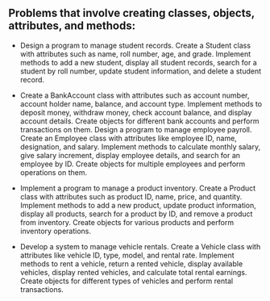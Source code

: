 ## Problems that involve creating classes, objects, attributes, and methods:

- Design a program to manage student records. Create a Student class with attributes such as name, roll number, age, and grade. Implement methods to add a new student, display all student records, search for a student by roll number, update student information, and delete a student record.

- Create a BankAccount class with attributes such as account number, account holder name, balance, and account type. Implement methods to deposit money, withdraw money, check account balance, and display account details. Create objects for different bank accounts and perform transactions on them.
  Design a program to manage employee payroll. Create an Employee class with attributes like employee ID, name, designation, and salary. Implement methods to calculate monthly salary, give salary increment, display employee details, and search for an employee by ID. Create objects for multiple employees and perform operations on them.
- Implement a program to manage a product inventory. Create a Product class with attributes such as product ID, name, price, and quantity. Implement methods to add a new product, update product information, display all products, search for a product by ID, and remove a product from inventory. Create objects for various products and perform inventory operations.
- Develop a system to manage vehicle rentals. Create a Vehicle class with attributes like vehicle ID, type, model, and rental rate. Implement methods to rent a vehicle, return a rented vehicle, display available vehicles, display rented vehicles, and calculate total rental earnings. Create objects for different types of vehicles and perform rental transactions.
